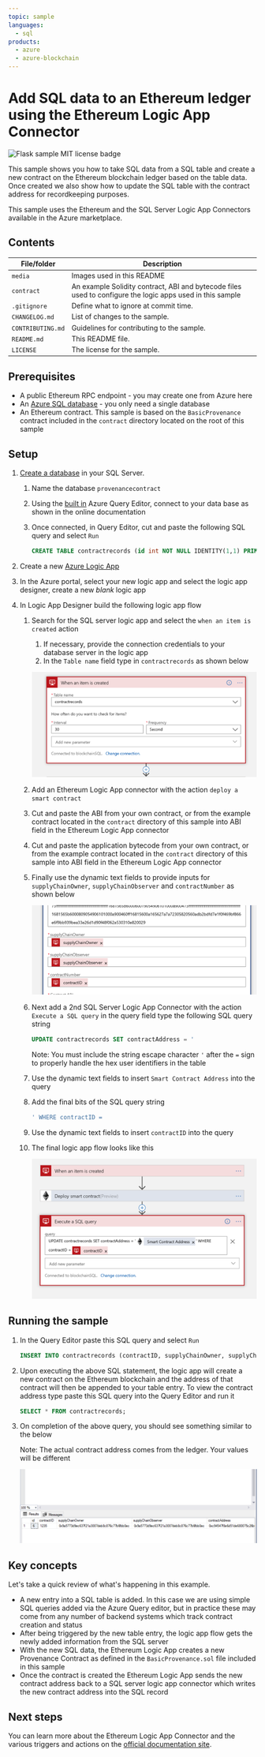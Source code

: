 ```yaml
---
topic: sample
languages:
  - sql
products:
  - azure
  - azure-blockchain	
---
```


# Add SQL data to an Ethereum ledger using the Ethereum Logic App Connector

![Flask sample MIT license badge](https://img.shields.io/badge/license-MIT-green.svg)

This sample shows you how to take SQL data from a SQL table and create a new contract on the Ethereum blockchain ledger based on the table data. Once created we also show how to update the SQL table with the contract address for recordkeeping purposes. 

This sample uses the Ethereum and the SQL Server Logic App Connectors available in the Azure marketplace. 

## Contents

| File/folder | Description |
|-------------|-------------|
| `media` | Images used in this README |
| `contract` | An example Solidity contract, ABI and bytecode files used to configure the logic apps used in this sample |
| `.gitignore` | Define what to ignore at commit time. |
| `CHANGELOG.md` | List of changes to the sample. |
| `CONTRIBUTING.md` | Guidelines for contributing to the sample. |
| `README.md` | This README file. |
| `LICENSE`   | The license for the sample. |

## Prerequisites

- A public Ethereum RPC endpoint - you may create one from Azure here
- An [Azure SQL database](https://docs.microsoft.com/en-us/azure/sql-database/sql-database-technical-overview) - you only need a single database
- An Ethereum contract. This sample is based on the  `BasicProvenance` contract included in the `contract` directory located on the root of this sample

## Setup

1. [Create a database](https://docs.microsoft.com/en-us/azure/sql-database/sql-database-single-database-get-started) in your SQL Server.

    1. Name the database `provenancecontract`

    2. Using the [built in](https://docs.microsoft.com/en-us/azure/sql-database/sql-database-single-database-get-started#query-the-database) Azure Query Editor, connect to your data base as shown in the online documentation

    3. Once connected, in Query Editor, cut and paste the following SQL query and select `Run`

        ```sql
        CREATE TABLE contractrecords (id int NOT NULL IDENTITY(1,1) PRIMARY KEY, contractID VARCHAR(50), supplyChainOwner VARCHAR(50), supplyChainObserver VARCHAR(50), contractAddress VARCHAR(50));
        ```

2. Create a new [Azure Logic App](https://docs.microsoft.com/en-us/azure/logic-apps/quickstart-create-first-logic-app-workflow) 

3. In the Azure portal, select your new logic app and select the logic app designer, create a new *blank* logic app

4. In Logic App Designer build the following logic app flow

    1. Search for the SQL server logic app and select the `when an item is created` action

        1. If necessary, provide the connection credentials to your database server in the logic app
        2. In the `Table name` field type in `contractrecords` as shown below

        ![](./media/SQLDetails.png)

    2. Add an Ethereum Logic App connector with the action `deploy a smart contract` 

    3. Cut and paste the ABI from your own contract, or from the example contract located in the `contract` directory of this sample into ABI field in the Ethereum Logic App connector

    4. Cut and paste the application bytecode from your own contract, or from the example contract located in the `contract` directory of this sample into ABI field in the Ethereum Logic App connector

    5. Finally use the dynamic text fields to provide inputs for `supplyChainOwner`, `supplyChainObserver` and `contractNumber` as shown below

        ![](./media/EthereumLADetails.png)

    6. Next add a 2nd SQL Server Logic App Connector with the action `Execute a SQL query` in the query field type the following SQL query string

        ```sql
        UPDATE contractrecords SET contractAddress = '
        ```

        Note: You must include the string escape character `'` after the `=` sign to properly handle the hex user identifiers in the table

    7. Use the dynamic text fields to insert  `Smart Contract Address` into the query

    8. Add the final bits of the SQL query string

        ```sql
        ' WHERE contractID =
        ```

    9. Use the dynamic text fields to insert `contractID` into the query

    10. The final logic app flow looks like this

        ![](./media/LAflow.png)

        


## Running the sample

1. In the Query Editor paste this SQL query and select `Run`

   ```sql 
   INSERT INTO contractrecords (contractID, supplyChainOwner, supplyChainObserver) VALUES (1234, '0x9a5773d9ec637f21a3007deb8c876c77b6fbb0ec', '0x9a5773d9ec637f21a3007deb8c876c77b6fbb0ec');
   ```

2. Upon executing the above SQL statement, the logic app will create a new contract on the Ethereum blockchain and the address of that contract will then be appended to your table entry. To view the contract address type paste this SQL query into the Query Editor and run it

   ```sql
   SELECT * FROM contractrecords;
   ```

3. On completion of the above query, you should see something similar to the below

   Note: The actual contract address comes from the ledger. Your values will be different

   ![](./media/SQLResult.png)


## Key concepts

Let's take a quick review of what's happening in this example. 

* A new entry into a SQL table is added. In this case we are using simple SQL queries added via the Azure Query editor, but in practice these may come from any number of backend systems which track contract creation and status
* After being triggered by the new table entry, the logic app flow gets the newly added information from the SQL server
* With the new SQL data, the Ethereum Logic App creates a new Provenance Contract as defined in the `BasicProvenance.sol` file included in this sample
* Once the contract is created the Ethereum Logic App sends the new contract address back to a SQL server logic app connector which writes the new contract address into the SQL record


## Next steps

You can learn more about the Ethereum Logic App Connector and the various triggers and actions on the [official documentation site](https://docs.microsoft.com/en-us/connectors/blockchainethereum/).